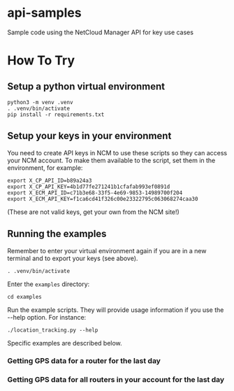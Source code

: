 # api-samples
Sample code using the NetCloud Manager API for key use cases

# How To Try

## Setup a python virtual environment

    python3 -m venv .venv
    . .venv/bin/activate
    pip install -r requirements.txt

## Setup your keys in your environment

You need to create API keys in NCM to use these scripts so they can
access your NCM account. To make them available to the script, set
them in the environment, for example:

    export X_CP_API_ID=b89a24a3
    export X_CP_API_KEY=4b1d77fe271241b1cfafab993ef0891d
    export X_ECM_API_ID=c71b3e68-33f5-4e69-9853-14989700f204
    export X_ECM_API_KEY=f1ca6cd41f326c00e23322795c063068274caa30

(These are not valid keys, get your own from the NCM site!)

## Running the examples

Remember to enter your virtual environment again if you are in a new terminal
and to export your keys (see above).

    . .venv/bin/activate

Enter the `examples` directory:

    cd examples

Run the example scripts. They will provide usage information if you use the
--help option. For instance:

    ./location_tracking.py --help

Specific examples are described below.

### Getting GPS data for a router for the last day

### Getting GPS data for all routers in your account for the last day
